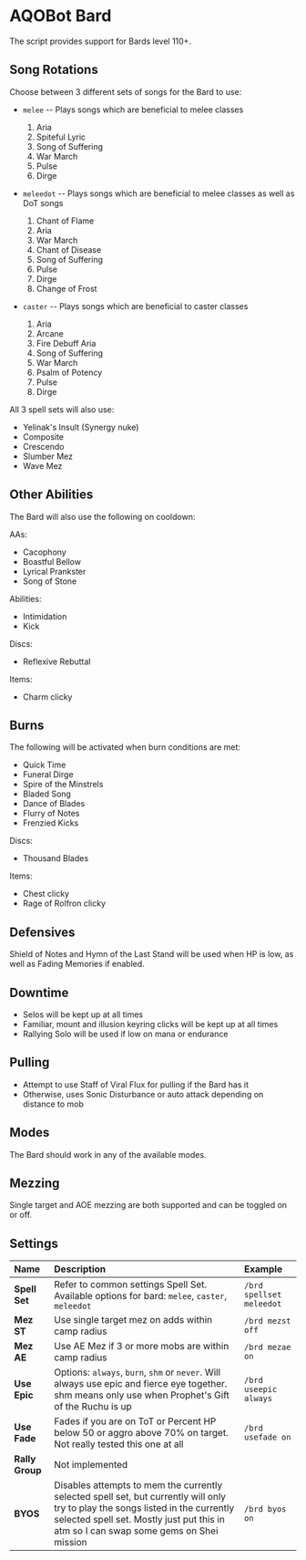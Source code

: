 # AQOBot Bard

The script provides support for Bards level 110+. 

## Song Rotations

Choose between 3 different sets of songs for the Bard to use:  

* `melee` -- Plays songs which are beneficial to melee classes  
    1. Aria  
    2. Spiteful Lyric  
    3. Song of Suffering  
    4. War March  
    5. Pulse  
    6. Dirge  

* `meleedot` -- Plays songs which are beneficial to melee classes as well as DoT songs  
    1. Chant of Flame  
    2. Aria  
    3. War March  
    4. Chant of Disease  
    5. Song of Suffering  
    6. Pulse  
    7. Dirge  
    8. Change of Frost  
  
* `caster` -- Plays songs which are beneficial to caster classes  
    1. Aria  
    2. Arcane  
    3. Fire Debuff Aria  
    4. Song of Suffering  
    5. War March  
    6. Psalm of Potency  
    7. Pulse  
    8. Dirge  

All 3 spell sets will also use:  

* Yelinak's Insult (Synergy nuke)  
* Composite  
* Crescendo  
* Slumber Mez  
* Wave Mez  

## Other Abilities

The Bard will also use the following on cooldown:  

AAs:  
* Cacophony  
* Boastful Bellow  
* Lyrical Prankster  
* Song of Stone  

Abilities:  
* Intimidation  
* Kick  

Discs:  
* Reflexive Rebuttal  

Items:  
* Charm clicky  

## Burns

The following will be activated when burn conditions are met:

* Quick Time  
* Funeral Dirge
* Spire of the Minstrels
* Bladed Song
* Dance of Blades
* Flurry of Notes
* Frenzied Kicks  

Discs:  
* Thousand Blades  

Items:  
* Chest clicky
* Rage of Rolfron clicky

## Defensives

Shield of Notes and Hymn of the Last Stand will be used when HP is low, as well as Fading Memories if enabled.  

## Downtime

* Selos will be kept up at all times  
* Familiar, mount and illusion keyring clicks will be kept up at all times  
* Rallying Solo will be used if low on mana or endurance  

## Pulling

* Attempt to use Staff of Viral Flux for pulling if the Bard has it  
* Otherwise, uses Sonic Disturbance or auto attack depending on distance to mob  

## Modes

The Bard should work in any of the available modes.

## Mezzing

Single target and AOE mezzing are both supported and can be toggled on or off. 

## Settings

| **Name** | **Description** | **Example** |
| :-- | :----- | :--- |
| **Spell Set** | Refer to common settings Spell Set. Available options for bard: `melee`, `caster`, `meleedot` | `/brd spellset meleedot` |
| **Mez ST** | Use single target mez on adds within camp radius | `/brd mezst off` |
| **Mez AE** | Use AE Mez if 3 or more mobs are within camp radius | `/brd mezae on` |
| **Use Epic** | Options: `always`, `burn`, `shm` or `never`. Will always use epic and fierce eye together. shm means only use when Prophet's Gift of the Ruchu is up | `/brd useepic always` |
| **Use Fade** | Fades if you are on ToT or Percent HP below 50 or aggro above 70% on target. Not really tested this one at all | `/brd usefade on` |
| **Rally Group** | Not implemented | |
| **BYOS** | Disables attempts to mem the currently selected spell set, but currently will only try to play the songs listed in the currently selected spell set. Mostly just put this in atm so I can swap some gems on Shei mission | `/brd byos on` |